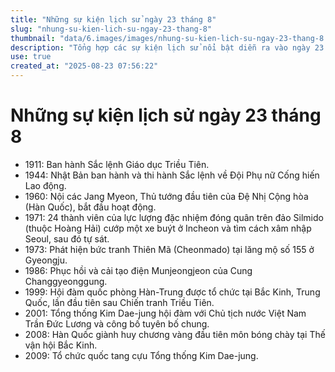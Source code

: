 ```yaml
---
title: "Những sự kiện lịch sử ngày 23 tháng 8"
slug: "nhung-su-kien-lich-su-ngay-23-thang-8"
thumbnail: "data/6.images/images/nhung-su-kien-lich-su-ngay-23-thang-8.webp"
description: "Tổng hợp các sự kiện lịch sử nổi bật diễn ra vào ngày 23 tháng 8 hàng năm."
use: true
created_at: "2025-08-23 07:56:22"
---
```


# Những sự kiện lịch sử ngày 23 tháng 8

*   1911: Ban hành Sắc lệnh Giáo dục Triều Tiên.
*   1944: Nhật Bản ban hành và thi hành Sắc lệnh về Đội Phụ nữ Cống hiến Lao động.
*   1960: Nội các Jang Myeon, Thủ tướng đầu tiên của Đệ Nhị Cộng hòa (Hàn Quốc), bắt đầu hoạt động.
*   1971: 24 thành viên của lực lượng đặc nhiệm đóng quân trên đảo Silmido (thuộc Hoàng Hải) cướp một xe buýt ở Incheon và tìm cách xâm nhập Seoul, sau đó tự sát.
*   1973: Phát hiện bức tranh Thiên Mã (Cheonmado) tại lăng mộ số 155 ở Gyeongju.
*   1986: Phục hồi và cải tạo điện Munjeongjeon của Cung Changgyeonggung.
*   1999: Hội đàm quốc phòng Hàn-Trung được tổ chức tại Bắc Kinh, Trung Quốc, lần đầu tiên sau Chiến tranh Triều Tiên.
*   2001: Tổng thống Kim Dae-jung hội đàm với Chủ tịch nước Việt Nam Trần Đức Lương và công bố tuyên bố chung.
*   2008: Hàn Quốc giành huy chương vàng đầu tiên môn bóng chày tại Thế vận hội Bắc Kinh.
*   2009: Tổ chức quốc tang cựu Tổng thống Kim Dae-jung.